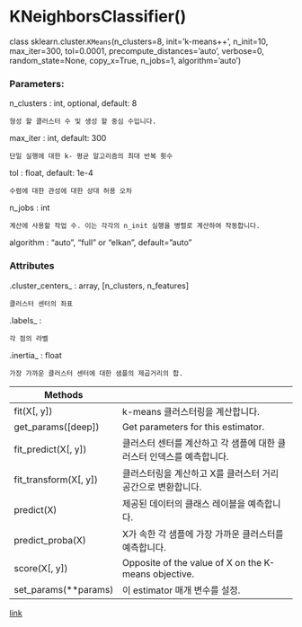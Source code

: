 
# KNeighborsClassifier()


class sklearn.cluster.`KMeans`(n_clusters=8, init=’k-means++’, n_init=10, max_iter=300, tol=0.0001, precompute_distances=’auto’, verbose=0, random_state=None, copy_x=True, n_jobs=1, algorithm=’auto’)

### Parameters:	

n_clusters : int, optional, default: 8

    형성 할 클러스터 수 및 생성 할 중심 수입니다.


max_iter : int, default: 300

    단일 실행에 대한 k- 평균 알고리즘의 최대 반복 횟수

tol : float, default: 1e-4

    수렴에 대한 관성에 대한 상대 허용 오차
    

n_jobs : int

    계산에 사용할 작업 수. 이는 각각의 n_init 실행을 병렬로 계산하여 작동합니다.

   
algorithm : “auto”, “full” or “elkan”, default=”auto”

### Attributes
.cluster_centers_ : array, [n_clusters, n_features]

    클러스터 센터의 좌표

.labels_ : 

    각 점의 라벨

.inertia_ : float

    가장 가까운 클러스터 센터에 대한 샘플의 제곱거리의 합.

| Methods                                       |                                                               |
|-----------------------------------------------|---------------------------------------------------------------|
| fit(X[, y])                                   | k-means 클러스터링을 계산합니다. |
| get_params([deep])                            | Get parameters for this estimator.                            |
| fit_predict(X[, y]) | 클러스터 센터를 계산하고 각 샘플에 대한 클러스터 인덱스를 예측합니다.                   |
| fit_transform(X[, y])	     | 클러스터링을 계산하고 X를 클러스터 거리 공간으로 변환합니다.  |
| predict(X)                                    | 제공된 데이터의 클래스 레이블을 예측합니다.                |
| predict_proba(X)                              | X가 속한 각 샘플에 가장 가까운 클러스터를 예측합니다.             |
| score(X[, y])                  | Opposite of the value of X on the K-means objective. |
| set_params(**params)                          | 이 estimator 매개 변수를 설정.|


[link](http://scikit-learn.org/stable/modules/generated/sklearn.neighbors.KNeighborsClassifier.html)

